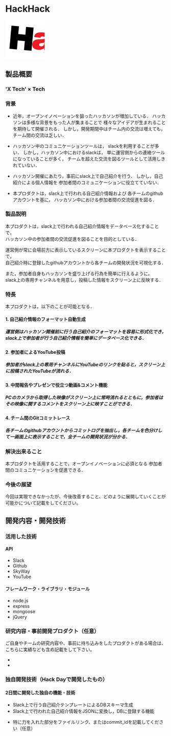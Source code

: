 # HackHack

[![Product name](https://github.com/jphacks/KB_1701/blob/readme/Server/public/stylesheets/img/icon.png)](https://www.youtube.com/channel/UC4PtjOfZTbVp9DwtJv82Lzg)

## 製品概要
### 'X Tech' × Tech

### 背景
- 近年，オープンイノベーションを狙ったハッカソンが増加している．
  ハッカソンは多様な背景をもった人が集まることで
  様々なアイデアが生まれることを期待して開催される．
  しかし，開発期間中はチーム内の交流は増えても，
  チーム間の交流は乏しい．

- ハッカソン中のコミュニケーションツールは，
  slackを利用することが多い．
  しかし，ハッカソン中におけるslackは，
  単に運営側からの連絡ツールになっていることが多く，
  チームを超えた交流を図るツールとして活用しきれていない．

- ハッカソン開催にあたり，事前にslack上で自己紹介を行う．
  しかし，自己紹介による個人情報を
  参加者間のコミュニケーションに役立てていない．

- 本プロダクトは，slack上で行われる自己紹介情報および
  各チームのgithubアカウントを基に，
  ハッカソン中における参加者間の交流促進を図る．

### 製品説明
本プロダクトは，slack上で行われる自己紹介情報をデータベース化することで，  
ハッカソン中の参加者間の交流促進を図ることを目的としている．

運営側が常に会場前方に表示しているスクリーンに本プロダクトを表示することで，  
自己紹介時に登録したgithubアカウントから各チームの開発状況を可視化する．

また，参加者自身もハッカソンを盛り上げる行為を簡単に行えるように，  
slack上の専用チャンネルを用意し，投稿した情報をスクリーン上に反映する．

### 特長
本プロダクトは，以下のことが可能となる．

#### 1. 自己紹介情報のフォーマット自動生成
##### 運営側はハッカソン開催前に行う自己紹介のフォーマットを容易に形式化でき，slack上で参加者が行う自己紹介情報を簡単にデータベース化できる．

#### 2. 参加者によるYouTube投稿
##### 参加者がslack上の専用チャンネルにYouTubeのリンクを貼ると，スクリーン上に投稿されたYouTubeが流れる．

#### 3. 中間報告やプレゼンで役立つ動画&コメント機能
##### PCのカメラから取得した映像がスクリーン上に常時流れるとともに，参加者はその映像に関するコメントをスクリーン上に映すことができる．

#### 4. チーム間のGitコミットレース
##### 各チームのgithubアカウントからコミットログを抽出し，各チームを色分けして一画面上に表示することで，全チームの開発状況が分かる．

### 解決出来ること
本プロダクトを活用することで，オープンイノベーションに必須となる
参加者間のコミュニケーションを促進できる．

### 今後の展望
今回は実現できなかったが、今後改善すること、どのように展開していくことが可能かについて記載をしてください。


## 開発内容・開発技術
### 活用した技術
#### API
* Slack
* Github
* SkyWay
* YouTube

#### フレームワーク・ライブラリ・モジュール
* node.js
* express
* mongoose
* jQuery

### 研究内容・事前開発プロダクト（任意）
ご自身やチームの研究内容や、事前に持ち込みをしたプロダクトがある場合は、こちらに実績なども含め記載をして下さい。

* 
* 


### 独自開発技術（Hack Dayで開発したもの）
#### 2日間に開発した独自の機能・技術
- Slack上で行う自己紹介テンプレートによるDBスキーマ生成
- Slack上で行われた自己紹介情報をJSONに変換し，DBに登録する機能

* 特に力を入れた部分をファイルリンク、またはcommit_idを記載してください（任意）

